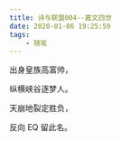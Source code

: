 ```yaml
---
title: 诗与联盟004--嘉文四世
date: 2020-01-06 19:25:59
tags:
    - 随笔
---
```

<!--more-->

出身皇族高富帅，

纵横峡谷逐梦人。

天崩地裂定胜负，

反向 EQ 留此名。